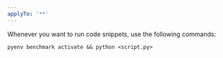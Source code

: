 ```yaml
---
applyTo: '**'
---
```

Whenever you want to run code snippets, use the following commands:

```
pyenv benchmark activate && python <script.py>
```